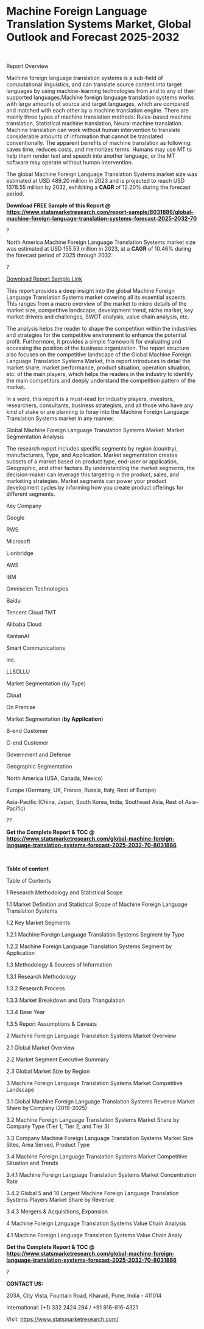 <h1>Machine Foreign Language Translation Systems Market, Global Outlook and Forecast 2025-2032</h1><br/><p>Report Overview</p>
 
 
 
 <p>Machine foreign language translation systems is a sub-field of computational linguistics, and can translate source content into target languages by using machine-learning technologies from and to any of their supported languages.Machine foreign language translation systems works with large amounts of source and target languages, which are compared and matched with each other by a machine translation engine. There are mainly three types of machine translation methods: Rules-based machine translation, Statistical machine translation, Neural machine translation. Machine translation can work without human intervention to translate considerable amounts of information that cannot be translated conventionally. The apparent benefits of machine translation as following: saves time, reduces costs, and memorizes terms. Humans may use MT to help them render text and speech into another language, or the MT software may operate without human intervention.</p>
 
 
 
 <p>The global Machine Foreign Language Translation Systems market size was estimated at USD 489.20 million in 2023 and is projected to reach USD 1378.55 million by 2032, exhibiting a <strong>CAGR</strong> of 12.20% during the forecast period.</p>
 
 
 
 <div><b>Download FREE Sample of this Report @ <a href="https://www.statsmarketresearch.com/download-free-sample/8031886/global-machine-foreign-language-translation-systems-forecast-2025-2032-70">https://www.statsmarketresearch.com/report-sample/8031886/global-machine-foreign-language-translation-systems-forecast-2025-2032-70</a></b></div>
 
 
 
 <p>? </p>
 
 
 
 <p>North America Machine Foreign Language Translation Systems market size was estimated at USD 155.53 million in 2023, at a <strong>CAGR</strong> of 10.46% during the forecast period of 2025 through 2032.</p>
 
 
 
 <p>? </p>
 
 
 
 <p><a href="https://www.statsmarketresearch.com/download-free-sample/8031886/global-machine-foreign-language-translation-systems-forecast-2025-2032-70">Download Report Sample Link</a></p>
 
 
 
 <p>This report provides a deep insight into the global Machine Foreign Language Translation Systems market covering all its essential aspects. This ranges from a macro overview of the market to micro details of the market size, competitive landscape, development trend, niche market, key market drivers and challenges, SWOT analysis, value chain analysis, etc.</p>
 
 
 
 <p>The analysis helps the reader to shape the competition within the industries and strategies for the competitive environment to enhance the potential profit. Furthermore, it provides a simple framework for evaluating and accessing the position of the business organization. The report structure also focuses on the competitive landscape of the Global Machine Foreign Language Translation Systems Market, this report introduces in detail the market share, market performance, product situation, operation situation, etc. of the main players, which helps the readers in the industry to identify the main competitors and deeply understand the competition pattern of the market.</p>
 
 
 
 <p>In a word, this report is a must-read for industry players, investors, researchers, consultants, business strategists, and all those who have any kind of stake or are planning to foray into the Machine Foreign Language Translation Systems market in any manner.</p>
 
 
 
 <p>Global Machine Foreign Language Translation Systems Market: Market Segmentation Analysis</p>
 
 
 
 <p>The research report includes specific segments by region (country), manufacturers, Type, and Application. Market segmentation creates subsets of a market based on product type, end-user or application, Geographic, and other factors. By understanding the market segments, the decision-maker can leverage this targeting in the product, sales, and marketing strategies. Market segments can power your product development cycles by informing how you create product offerings for different segments.</p>
 
 
 
 <p>Key Company</p>
 
 
 
 <p>Google</p>
 
 
 
 <p>RWS</p>
 
 
 
 <p>Microsoft</p>
 
 
 
 <p>Lionbridge</p>
 
 
 
 <p>AWS</p>
 
 
 
 <p>IBM</p>
 
 
 
 <p>Omniscien Technologies</p>
 
 
 
 <p>Baidu</p>
 
 
 
 <p>Tencent Cloud TMT</p>
 
 
 
 <p>Alibaba Cloud</p>
 
 
 
 <p>KantanAI</p>
 
 
 
 <p>Smart Communications</p>
 
 
 
 <p>Inc.</p>
 
 
 
 <p>LLSOLLU</p>
 
 
 
 <p>Market Segmentation (by Type)</p>
 
 
 
 <p>Cloud</p>
 
 
 
 <p>On Premise</p>
 
 
 
 <p>Market Segmentation (<strong>by Application</strong>)</p>
 
 
 
 <p>B-end Customer</p>
 
 
 
 <p>C-end Customer</p>
 
 
 
 <p>Government and Defense</p>
 
 
 
 <p>Geographic Segmentation</p>
 
 
 
 <p>North America (USA, Canada, Mexico)</p>
 
 
 
 <p>Europe (Germany, UK, France, Russia, Italy, Rest of Europe)</p>
 
 
 
 <p>Asia-Pacific (China, Japan, South Korea, India, Southeast Asia, Rest of Asia-Pacific)</p>
 
 
 
 <p>??</p>
 
 
 
 <div><b>Get the Complete Report & TOC @ <a href="https://www.statsmarketresearch.com/global-machine-foreign-language-translation-systems-forecast-2025-2032-70-8031886">https://www.statsmarketresearch.com/global-machine-foreign-language-translation-systems-forecast-2025-2032-70-8031886</a></b></div>
 
 
 
 <p><br />
 
 <b>Table of content</b></p>
 
 
 
 <p>Table of Contents<br />
 
 1 Research Methodology and Statistical Scope<br />
 
 1.1 Market Definition and Statistical Scope of Machine Foreign Language Translation Systems<br />
 
 1.2 Key Market Segments<br />
 
 1.2.1 Machine Foreign Language Translation Systems Segment by Type<br />
 
 1.2.2 Machine Foreign Language Translation Systems Segment by Application<br />
 
 1.3 Methodology & Sources of Information<br />
 
 1.3.1 Research Methodology<br />
 
 1.3.2 Research Process<br />
 
 1.3.3 Market Breakdown and Data Triangulation<br />
 
 1.3.4 Base Year<br />
 
 1.3.5 Report Assumptions & Caveats<br />
 
 2 Machine Foreign Language Translation Systems Market Overview<br />
 
 2.1 Global Market Overview<br />
 
 2.2 Market Segment Executive Summary<br />
 
 2.3 Global Market Size by Region<br />
 
 3 Machine Foreign Language Translation Systems Market Competitive Landscape<br />
 
 3.1 Global Machine Foreign Language Translation Systems Revenue Market Share by Company (2019-2025)<br />
 
 3.2 Machine Foreign Language Translation Systems Market Share by Company Type (Tier 1, Tier 2, and Tier 3)<br />
 
 3.3 Company Machine Foreign Language Translation Systems Market Size Sites, Area Served, Product Type<br />
 
 3.4 Machine Foreign Language Translation Systems Market Competitive Situation and Trends<br />
 
 3.4.1 Machine Foreign Language Translation Systems Market Concentration Rate<br />
 
 3.4.2 Global 5 and 10 Largest Machine Foreign Language Translation Systems Players Market Share by Revenue<br />
 
 3.4.3 Mergers & Acquisitions, Expansion<br />
 
 4 Machine Foreign Language Translation Systems Value Chain Analysis<br />
 
 4.1 Machine Foreign Language Translation Systems Value Chain Analy</p>
 
 
 
 <div><b>Get the Complete Report & TOC @ <a href="https://www.statsmarketresearch.com/global-machine-foreign-language-translation-systems-forecast-2025-2032-70-8031886">https://www.statsmarketresearch.com/global-machine-foreign-language-translation-systems-forecast-2025-2032-70-8031886</a></b></div>
 
 
 
 <p>? </p>
 
 
 
 <p><b>CONTACT US:</b><br />
 
 203A, City Vista, Fountain Road, Kharadi, Pune, India - 411014<br />
 
 International: (+1) 332 2424 294 / +91 916-916-4321<br />
 
 Visit: <a href="https://www.statsmarketresearch.com/">https://www.statsmarketresearch.com/</a></p>